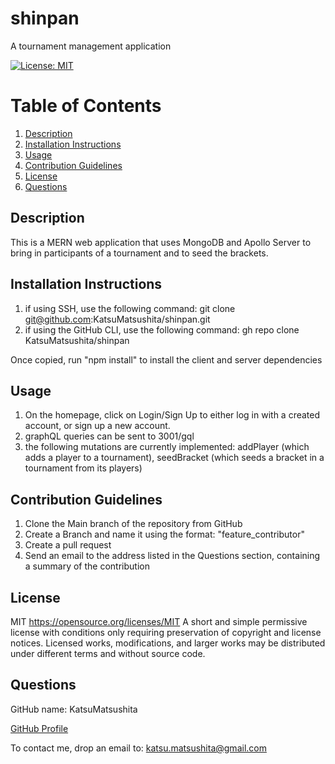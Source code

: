 # shinpan
A tournament management application

[![License: MIT](https://img.shields.io/badge/License-MIT-yellow.svg)](https://opensource.org/licenses/MIT)

# Table of Contents
1. [Description](#description)
2. [Installation Instructions](#install)
3. [Usage](#usage)
4. [Contribution Guidelines](#contribution)
5. [License](#license)
6. [Questions](#questions)

## Description <a name="description"></a>
This is a MERN web application that uses MongoDB and Apollo Server to bring in participants of a tournament and to seed the brackets.


## Installation Instructions <a name="install"></a>
1. if using SSH, use the following command: git clone git@github.com:KatsuMatsushita/shinpan.git
2. if using the GitHub CLI, use the following command: gh repo clone KatsuMatsushita/shinpan

Once copied, run "npm install" to install the client and server dependencies

## Usage <a name="usage"></a>
1. On the homepage, click on Login/Sign Up to either log in with a created account, or sign up a new account.
2. graphQL queries can be sent to 3001/gql 
3. the following mutations are currently implemented: addPlayer (which adds a player to a tournament), seedBracket (which seeds a bracket in a tournament from its players)


## Contribution Guidelines <a name="contribution"></a>
1. Clone the Main branch of the repository from GitHub
2. Create a Branch and name it using the format: "feature_contributor"
3. Create a pull request
4. Send an email to the address listed in the Questions section, containing a summary of the contribution


## License <a name="license"></a>
MIT https://opensource.org/licenses/MIT
A short and simple permissive license with conditions only requiring preservation of copyright and license notices. Licensed works, modifications, and larger works may be distributed under different terms and without source code.

## Questions <a name="questions"></a>
GitHub name: KatsuMatsushita

[GitHub Profile](https://github.com/KatsuMatsushita)

To contact me, drop an email to: katsu.matsushita@gmail.com

